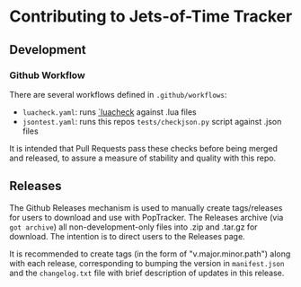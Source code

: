 # Contributing to Jets-of-Time Tracker

## Development

### Github Workflow

There are several workflows defined in `.github/workflows`:

* `luacheck.yaml`: runs [`luacheck](https://luacheck.readthedocs.io/en/stable/) against .lua files
* `jsontest.yaml`: runs this repos `tests/checkjson.py` script against .json files

It is intended that Pull Requests pass these checks before being merged and released, to
assure a measure of stability and quality with this repo.

## Releases

The Github Releases mechanism is used to manually create tags/releases for users to download
and use with PopTracker. The Releases archive (via `got archive`) all non-development-only files
into .zip and .tar.gz for download. The intention is to direct users to the Releases page.

It is recommended to create tags (in the form of "v.major.minor.path") along with each release,
corresponding to bumping the version in `manifest.json` and the `changelog.txt` file with 
brief description of updates in this release.
